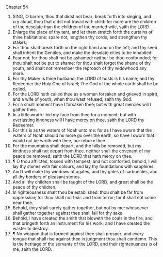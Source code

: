 

Chapter 54

1. SING, O barren, thou that didst not bear; break forth into singing, and cry aloud, thou that didst not travail with child: for more are the children of the desolate than the children of the married wife, saith the LORD.
2. Enlarge the place of thy tent, and let them stretch forth the curtains of thine habitations: spare not, lengthen thy cords, and strengthen thy stakes;
3. For thou shalt break forth on the right hand and on the left; and thy seed shall inherit the Gentiles, and make the desolate cities to be inhabited.
4. Fear not; for thou shalt not be ashamed: neither be thou confounded; for thou shalt not be put to shame: for thou shalt forget the shame of thy youth, and shalt not remember the reproach of thy widowhood any more.
5. For thy Maker is thine husband; the LORD of hosts is his name; and thy Redeemer the Holy One of Israel; The God of the whole earth shall he be called.
6. For the LORD hath called thee as a woman forsaken and grieved in spirit, and a wife of youth, when thou wast refused, saith thy God.
7. For a small moment have I forsaken thee; but with great mercies will I gather thee.
8. In a little wrath I hid my face from thee for a moment; but with everlasting kindness will I have mercy on thee, saith the LORD thy Redeemer.
9. For this is as the waters of Noah unto me: for as I have sworn that the waters of Noah should no more go over the earth; so have I sworn that I would not be wroth with thee, nor rebuke thee.
10. For the mountains shall depart, and the hills be removed; but my kindness shall not depart from thee, neither shall the covenant of my peace be removed, saith the LORD that hath mercy on thee.
11. ¶ O thou afflicted, tossed with tempest, and not comforted, behold, I will lay thy stones with fair colours, and lay thy foundations with sapphires.
12. And I will make thy windows of agates, and thy gates of carbuncles, and all thy borders of pleasant stones.
13. And all thy children shall be taught of the LORD; and great shall be the peace of thy children.
14. In righteousness shalt thou be established: thou shalt be far from oppression; for thou shalt not fear: and from terror; for it shall not come near thee.
15. Behold, they shall surely gather together, but not by me: whosoever shall gather together against thee shall fall for thy sake.
16. Behold, I have created the smith that bloweth the coals in the fire, and that bringeth forth an instrument for his work; and I have created the waster to destroy.
17. ¶ No weapon that is formed against thee shall prosper; and every tongue that shall rise against thee in judgment thou shalt condemn.  This is the heritage of the servants of the LORD, and their righteousness is of me, saith the LORD.
